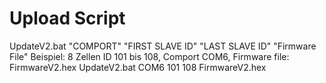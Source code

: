 # Upload Script
UpdateV2.bat "COMPORT" "FIRST SLAVE ID" "LAST SLAVE ID" "Firmware File"
Beispiel: 8 Zellen ID 101 bis 108, Comport COM6, Firmware file: FirmwareV2.hex
UpdateV2.bat COM6 101 108 FirmwareV2.hex
